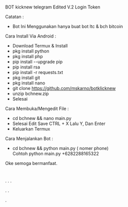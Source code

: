 # 
BOT kicknew telegram Edited V.2 Login Token

Catatan : 
- Bot Ini Menggunakan hanya  buat bot ltc & bch bitcoin 

Cara Install Via Android :
- Download Termux & Install<br>
- pkg install python<br>
- pkg install php<br>
- pip install --upgrade pip
- pip install rsa<br>
- pip install -r requests.txt<br>
- pkg install git<br>
- pkg install nano<br>
- git clone https://github.com/mskarno/botklicknew<br>
- unzip bchnew.zip
- Selesai


Cara Membuka/Mengedit File :

- cd bchnew && nano main.py<br>
- Selesai Edit Save CTRL + X Lalu Y, Dan Enter<br>
- Keluarkan Termux<br>

Cara Menjalankan Bot :
- cd bchnew && python main.py ( nomer phone)<br>
Cohtoh python main.py +6282288165322

Oke semoga bermanfaat.
#


.
.
.
 
.
.
 
. 
